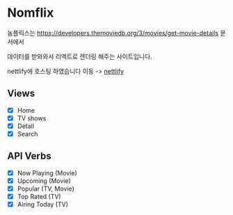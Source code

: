 # Nomflix

놈플릭스는 https://developers.themoviedb.org/3/movies/get-movie-details 문서에서

데이터를 받와와서 리엑트로 렌더링 해주는 사이트입니다.

nettlify에 호스팅 하였습니다 이동 -> [nettlify](https://adoring-lovelace-42f3ab.netlify.app/#/)

## Views

- [x] Home
- [x] TV shows
- [x] Detail
- [x] Search

## API Verbs

- [x] Now Playing (Movie)
- [x] Upcoming (Movie)
- [x] Popular (TV, Movie)
- [x] Top Rated (TV)
- [x] Airing Today (TV)
